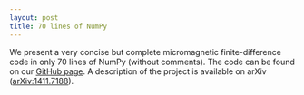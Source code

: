 ```yaml
---
layout: post
title: 70 lines of NumPy
---
```


We present a very concise but complete micromagnetic finite-difference code in only 70 lines of NumPy (without comments).
The code can be found on our [GitHub page](https://github.com/micromagnetics/70LinesOfNumpy).
A description of the project is available on arXiv ([arXiv:1411.7188](http://arxiv.org/abs/1411.7188)).
